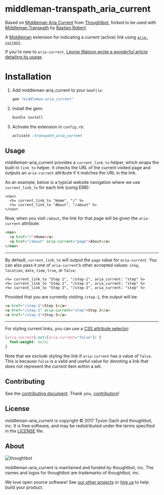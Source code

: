 # middleman-transpath_aria_current

Based on [Middleman Aria Current](https://github.com/thoughtbot/middleman-aria_current) from [Thoughtbot](https://github.com/thoughtbot), forked to be used with [Middleman Transpath](https://github.com/bastienrobert/middleman-transpath) by [Bastien Robert](https://github.com/bastienrobert).

A [Middleman] extension for indicating a current (active) link using
[`aria-current`][spec].

If you're new to `aria-current`, [Léonie Watson wrote a _wonderful_ article
detailing its usage][article].

  [Middleman]: https://middlemanapp.com/
  [spec]: https://www.w3.org/TR/wai-aria-1.1/#aria-current
  [article]: http://tink.uk/using-the-aria-current-attribute/

# Installation

1. Add middleman-aria_current to your `Gemfile`:

    ```bash
    gem "middleman-aria_current"
    ```

1. Install the gem:

    ```bash
    bundle install
    ```

1. Activate the extension in `config.rb`:

    ```ruby
    activate :transpath_aria_current
    ```

## Usage

middleman-aria_current provides a `current_link_to` helper, which wraps the
built-in `link_to` helper. It checks the URL of the current visited page and
outputs an `aria-current` attribute if it matches the URL in the link.

As an example, below is a typical website navigation where we use
`current_link_to` for each link (using ERB):

```erb
<nav>
  <%= current_link_to "Home", "/" %>
  <%= current_link_to "About", "/about" %>
</nav>
```

Now, when you visit `/about`, the link for that page will be given the
`aria-current` attribute:

```html
<nav>
  <a href="/">Home</a>
  <a href="/about" aria-current="page">About</a>
</nav>
```

---

By default, `current_link_to` will output the `page` value for `aria-current`.
You can also pass it one of `aria-current`’s other accepted values: `step`,
`location`, `date`, `time`, `true`, or `false`:

```erb
<%= current_link_to "Step 1", "/step-1", aria_current: "step" %>
<%= current_link_to "Step 2", "/step-2", aria_current: "step" %>
<%= current_link_to "Step 3", "/step-3", aria_current: "step" %>
```

Provided that you are currently visiting `/step-2`, the output will be:

```html
<a href="/step-1">Step 1</a>
<a href="/step-2" aria-current="step">Step 2</a>
<a href="/step-3">Step 3</a>
```

---

For styling current links, you can use a [CSS attribute selector][selector_mdn]:

```css
[aria-current]:not([aria-current="false"]) {
  font-weight: bold;
}
```

Note that we _exclude_ styling the link if `aria-current` has a value of
`false`. This is because `false` is a valid and useful value for denoting a link
that does not represent the current item within a set.

  [selector_mdn]: https://developer.mozilla.org/en-US/docs/Web/CSS/Attribute_selectors

## Contributing

See the [contributing document].
Thank you, [contributors]!

  [contributing document]: CONTRIBUTING.md
  [contributors]: https://github.com/thoughtbot/middleman-aria_current/graphs/contributors

## License

middleman-aria_current is copyright © 2017 Tyson Gach and thoughtbot, inc.
It is free software, and may be redistributed
under the terms specified in the [LICENSE] file.

  [LICENSE]: LICENSE.md

## About

![thoughtbot](http://presskit.thoughtbot.com/images/thoughtbot-logo-for-readmes.svg)

middleman-aria_current is maintained and funded by thoughtbot, inc.
The names and logos for thoughtbot are trademarks of thoughtbot, inc.

We love open source software!
See [our other projects][community]
or [hire us][hire] to help build your product.

  [community]: https://thoughtbot.com/community?utm_source=github
  [hire]: https://thoughtbot.com/hire-us?utm_source=github
